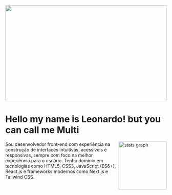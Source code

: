 <img src='https://i.pinimg.com/736x/5c/f6/30/5cf63035b14a1ce4a3701ba76afcbd9c.jpg'  height='300' width=100% >

# Hello my name is Leonardo! but you can call me Multi

   <img align='right' src="https://github-readme-stats.vercel.app/api?username=leonardoMulti&hide_title=false&hide_rank=false&show_icons=true&include_all_commits=true&count_private=true&disable_animations=false&theme=dark&locale=en&hide_border=false&order=1" height="150" alt="stats graph"  />  
   <p>
    Sou desenvolvedor front-end com experiência na construção de interfaces intuitivas, acessíveis e responsivas, sempre com foco na melhor experiência para o usuário. Tenho domínio em tecnologias como HTML5, CSS3, JavaScript (ES6+), React.js e frameworks modernos como Next.js e Tailwind CSS.
</p>

